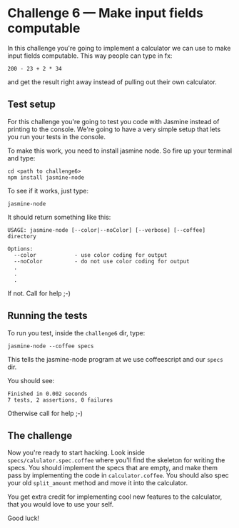 Challenge 6 — Make input fields computable
======

In this challenge you're going to implement a calculator we can use to make input fields computable. This way people can type in fx:

    200 - 23 + 2 * 34

and get the result right away instead of pulling out their own calculator.

Test setup
------
For this challenge you're going to test you code with Jasmine instead of printing to the console. We're going to have a very simple setup that lets you run your tests in the console.

To make this work, you need to install jasmine node. So fire up your terminal and type:

    cd <path to challenge6>
    npm install jasmine-node

To see if it works, just type:

    jasmine-node

It should return something like this:

    USAGE: jasmine-node [--color|--noColor] [--verbose] [--coffee] directory

    Options:
      --color            - use color coding for output
      --noColor          - do not use color coding for output
      .
      .
      .

If not. Call for help ;-)

Running the tests
------

To run you test, inside the `challenge6` dir, type:

    jasmine-node --coffee specs

This tells the jasmine-node program at we use coffeescript and our `specs` dir.

You should see:

    Finished in 0.002 seconds
    7 tests, 2 assertions, 0 failures

Otherwise call for help ;-)

The challenge
------

Now you're ready to start hacking. Look inside `specs/calulator.spec.coffee` where you'll find the skeleton for writing the specs. 
You should implement the specs that are empty, and make them pass by implementing the code in `calculator.coffee`.
You should also spec your old `split_amount` method and move it into the calculator.

You get extra credit for implementing cool new features to the calculator, that you would love to use your self.

Good luck!
